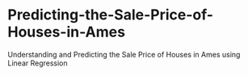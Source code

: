 # Predicting-the-Sale-Price-of-Houses-in-Ames
Understanding and Predicting the Sale Price of Houses in Ames using Linear Regression
